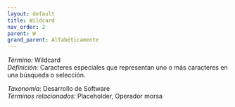 ```yaml
---
layout: default
title: Wildcard
nav_order: 2
parent: W
grand_parent: Alfabéticamente
---
```


*Término:* Wildcard  
*Definición:* Caracteres especiales que representan uno o más caracteres en una búsqueda o selección.

*Taxonomía:* Desarrollo de Software  
*Términos relacionados:* Placeholder, Operador morsa
